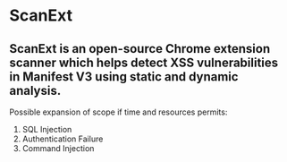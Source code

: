 # ScanExt
## ScanExt is an open-source Chrome extension scanner which helps detect XSS vulnerabilities in Manifest V3 using static and dynamic analysis.

Possible expansion of scope if time and resources permits:
1. SQL Injection
2. Authentication Failure
3. Command Injection
